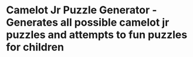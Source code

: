 Camelot Jr Puzzle Generator - Generates all possible camelot jr puzzles and attempts to fun puzzles for children
==========================